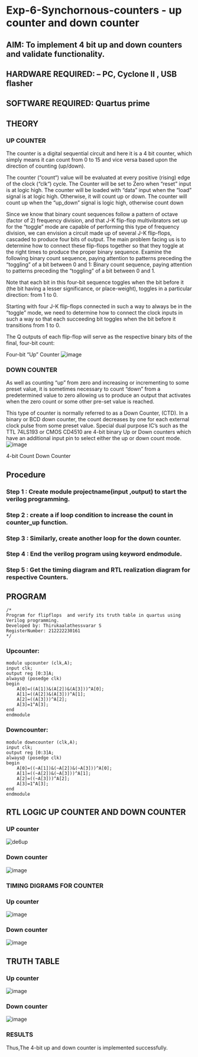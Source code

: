 # Exp-6-Synchornous-counters - up counter and down counter 
## AIM: To implement 4 bit up and down counters and validate  functionality.
## HARDWARE REQUIRED:  – PC, Cyclone II , USB flasher
## SOFTWARE REQUIRED:   Quartus prime
## THEORY 

### UP COUNTER 
The counter is a digital sequential circuit and here it is a 4 bit counter, which simply means it can count from 0 to 15 and vice versa based upon the direction of counting (up/down). 

The counter (“count“) value will be evaluated at every positive (rising) edge of the clock (“clk“) cycle.
The Counter will be set to Zero when “reset” input is at logic high.
The counter will be loaded with “data” input when the “load” signal is at logic high. Otherwise, it will count up or down.
The counter will count up when the “up_down” signal is logic high, otherwise count down

Since we know that binary count sequences follow a pattern of octave (factor of 2) frequency division, and that J-K flip-flop multivibrators set up for the “toggle” mode are capable of performing this type of frequency division, we can envision a circuit made up of several J-K flip-flops, cascaded to produce four bits of output.
The main problem facing us is to determine how to connect these flip-flops together so that they toggle at the right times to produce the proper binary sequence.
Examine the following binary count sequence, paying attention to patterns preceding the “toggling” of a bit between 0 and 1:
Binary count sequence, paying attention to patterns preceding the “toggling” of a bit between 0 and 1.

Note that each bit in this four-bit sequence toggles when the bit before it (the bit having a lesser significance, or place-weight), toggles in a particular direction: from 1 to 0.



 
 

Starting with four J-K flip-flops connected in such a way to always be in the “toggle” mode, we need to determine how to connect the clock inputs in such a way so that each succeeding bit toggles when the bit before it transitions from 1 to 0.

The Q outputs of each flip-flop will serve as the respective binary bits of the final, four-bit count:

 
 

Four-bit “Up” Counter
![image](https://user-images.githubusercontent.com/36288975/169644758-b2f4339d-9532-40c5-af40-8f4f8c942e2c.png)



### DOWN COUNTER 

As well as counting “up” from zero and increasing or incrementing to some preset value, it is sometimes necessary to count “down” from a predetermined value to zero allowing us to produce an output that activates when the zero count or some other pre-set value is reached.

This type of counter is normally referred to as a Down Counter, (CTD). In a binary or BCD down counter, the count decreases by one for each external clock pulse from some preset value. Special dual purpose IC’s such as the TTL 74LS193 or CMOS CD4510 are 4-bit binary Up or Down counters which have an additional input pin to select either the up or down count mode.
![image](https://user-images.githubusercontent.com/36288975/169644844-1a14e123-7228-4ed8-81a9-eb937dff4ac8.png)


4-bit Count Down Counter

## Procedure
### Step 1 : Create module projectname(input ,output) to start the verilog programming.

### Step 2 : create a if loop condition to increase the count in counter_up function.

### Step 3 : Similarly, create another loop for the down counter.

### Step 4 : End the verilog program using keyword endmodule.

### Step 5 : Get the timing diagram and RTL realization diagram for respective Counters.


## PROGRAM 
```
/*
Program for flipflops  and verify its truth table in quartus using Verilog programming.
Developed by: Thirukaalathessvarar S
RegisterNumber: 212222230161
*/
```

### Upcounter:
```
module upcounter (clk,A);
input clk;
output reg [0:3]A;
always@ (posedge clk)
begin
	A[0]=((A[1])&(A[2])&(A[3]))^A[0];
	A[1]=((A[2])&(A[3]))^A[1];
	A[2]=((A[3]))^A[2];
	A[3]=1^A[3];
end
endmodule
```

### Downcounter:
```
module downcounter (clk,A);
input clk;
output reg [0:3]A;
always@ (posedge clk)
begin
	A[0]=((~A[1])&(~A[2])&(~A[3]))^A[0];
	A[1]=((~A[2])&(~A[3]))^A[1];
	A[2]=((~A[3]))^A[2];
	A[3]=1^A[3];
end
endmodule
```

## RTL LOGIC UP COUNTER AND DOWN COUNTER  
### UP counter
![de6up](https://github.com/Thirukaalathessvarar-S/Exp-7-Synchornous-counters-/assets/121166390/d20ba7ab-87ae-4c57-9127-f13e3719356c)

### Down counter
![image](https://github.com/Thirukaalathessvarar-S/Exp-7-Synchornous-counters-/assets/121166390/4a8905a6-a1bd-49fc-a923-a49dfece16c2)

### TIMING DIGRAMS FOR COUNTER  
### Up counter
![image](https://github.com/Thirukaalathessvarar-S/Exp-7-Synchornous-counters-/assets/121166390/eb56ac75-e92c-46e6-ae85-5a7437f660e4)

### Down counter
![image](https://github.com/Thirukaalathessvarar-S/Exp-7-Synchornous-counters-/assets/121166390/46213acc-32e2-48f4-9aca-7b1eab048b67)

## TRUTH TABLE 
### Up counter
![image](https://github.com/Thirukaalathessvarar-S/Exp-7-Synchornous-counters-/assets/121166390/63a7af2e-8a22-4170-bdb3-fc9621cca030)

### Down counter
![image](https://github.com/Thirukaalathessvarar-S/Exp-7-Synchornous-counters-/assets/121166390/f4ff10fa-3105-4619-a977-63842f5bc952)

### RESULTS 
Thus,The 4-bit up and down counter is implemented successfully.
